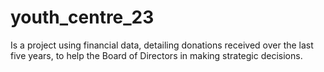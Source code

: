 # youth_centre_23 
Is a project using financial data, detailing donations received over the last five years, to help the Board of Directors in making strategic decisions. 
